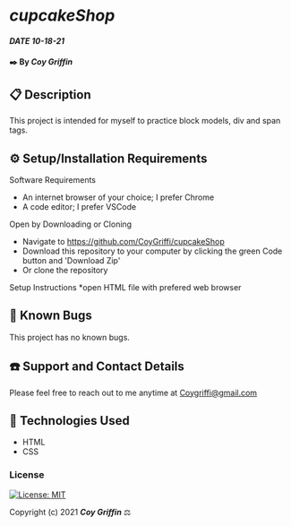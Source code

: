 # _cupcakeShop_

#### _DATE 10-18-21_

#### ✒️ By _**Coy Griffin**_

## 📋 Description

This project is intended for myself to practice block models, div and span tags.

## ⚙️ Setup/Installation Requirements 

Software Requirements
* An internet browser of your choice; I prefer Chrome
* A code editor; I prefer VSCode

Open by Downloading or Cloning
* Navigate to https://github.com/CoyGriffi/cupcakeShop
* Download this repository to your computer by clicking the green Code button and 'Download Zip'
* Or clone the repository

Setup Instructions 
*open HTML file with prefered web browser



## 🐜 Known Bugs

This project has no known bugs. 

## ☎️ Support and Contact Details

Please feel free to reach out to me anytime at <Coygriffi@gmail.com>

## 💾 Technologies Used

* HTML
* CSS

### License

[![License: MIT](https://img.shields.io/badge/License-MIT-yellow.svg)](https://opensource.org/licenses/MIT)

Copyright (c) 2021 **_Coy Griffin_** ⚖️